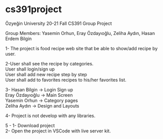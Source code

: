 # cs391project
Özyeğin University 20-21 Fall CS391 Group Project

Group Members:
Yasemin Orhun,
Eray Özdayıoğlu,
Zeliha Aydın,
Hasan Erdem Bilgin

1- The project is food recipe web site that be able to show/add recipe by user.

2-User shall see the recipe by categories.                                                                                              
   User shall login/sign up                                                          
   User shall add new recipe step by step                                                                     
   User shall add to favorites recipes to his/her favorites list.                                                                   
   
3-
Hasan Bilgin -> Login Sign up                                                                              
Eray Özdayıoğlu -> Main Screen                                                                    
Yasemin Orhun -> Category pages                                                             
Zeliha Aydın -> Design and Layouts                                                                     
   
4- Project is not develop with any libraries.

5 - 1- Download project                                                                                     
    2- Open the project in VSCode with live server kit.                                                                
   
